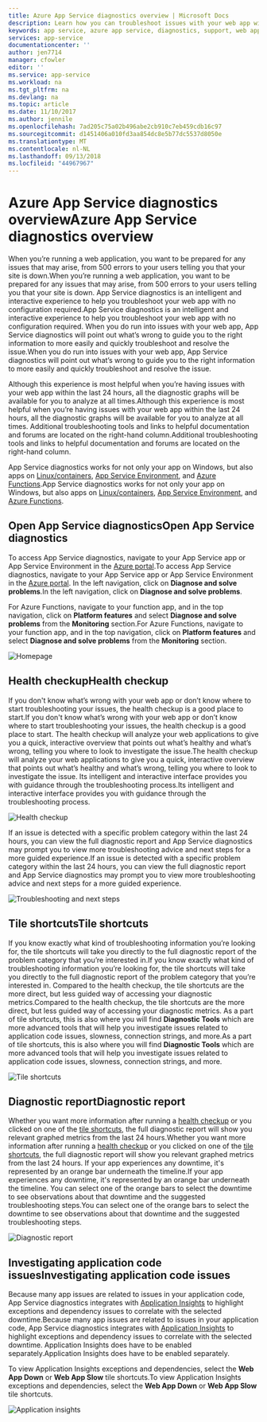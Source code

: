 ```yaml
---
title: Azure App Service diagnostics overview | Microsoft Docs
description: Learn how you can troubleshoot issues with your web app with App Service diagnostics.
keywords: app service, azure app service, diagnostics, support, web app, troubleshooting, self-help
services: app-service
documentationcenter: ''
author: jen7714
manager: cfowler
editor: ''
ms.service: app-service
ms.workload: na
ms.tgt_pltfrm: na
ms.devlang: na
ms.topic: article
ms.date: 11/10/2017
ms.author: jennile
ms.openlocfilehash: 7ad205c75a02b496abe2cb910c7eb459cdb16c97
ms.sourcegitcommit: d1451406a010fd3aa854dc8e5b77dc5537d8050e
ms.translationtype: MT
ms.contentlocale: nl-NL
ms.lasthandoff: 09/13/2018
ms.locfileid: "44967967"
---
```

# <a name="azure-app-service-diagnostics-overview"></a><span data-ttu-id="698eb-104">Azure App Service diagnostics overview</span><span class="sxs-lookup"><span data-stu-id="698eb-104">Azure App Service diagnostics overview</span></span> 

<span data-ttu-id="698eb-105">When you’re running a web application, you want to be prepared for any issues that may arise, from 500 errors to your users telling you that your site is down.</span><span class="sxs-lookup"><span data-stu-id="698eb-105">When you’re running a web application, you want to be prepared for any issues that may arise, from 500 errors to your users telling you that your site is down.</span></span> <span data-ttu-id="698eb-106">App Service diagnostics is an intelligent and interactive experience to help you troubleshoot your web app with no configuration required.</span><span class="sxs-lookup"><span data-stu-id="698eb-106">App Service diagnostics is an intelligent and interactive experience to help you troubleshoot your web app with no configuration required.</span></span> <span data-ttu-id="698eb-107">When you do run into issues with your web app, App Service diagnostics will point out what’s wrong to guide you to the right information to more easily and quickly troubleshoot and resolve the issue.</span><span class="sxs-lookup"><span data-stu-id="698eb-107">When you do run into issues with your web app, App Service diagnostics will point out what’s wrong to guide you to the right information to more easily and quickly troubleshoot and resolve the issue.</span></span> 
 
<span data-ttu-id="698eb-108">Although this experience is most helpful when you’re having issues with your web app within the last 24 hours, all the diagnostic graphs will be available for you to analyze at all times.</span><span class="sxs-lookup"><span data-stu-id="698eb-108">Although this experience is most helpful when you’re having issues with your web app within the last 24 hours, all the diagnostic graphs will be available for you to analyze at all times.</span></span> <span data-ttu-id="698eb-109">Additional troubleshooting tools and links to helpful documentation and forums are located on the right-hand column.</span><span class="sxs-lookup"><span data-stu-id="698eb-109">Additional troubleshooting tools and links to helpful documentation and forums are located on the right-hand column.</span></span>

<span data-ttu-id="698eb-110">App Service diagnostics works for not only your app on Windows, but also apps on [Linux/containers](https://docs.microsoft.com/azure/app-service/containers/app-service-linux-intro), [App Service Environment](https://docs.microsoft.com/azure/app-service/environment/intro), and [Azure Functions](https://docs.microsoft.com/azure/azure-functions/functions-overview).</span><span class="sxs-lookup"><span data-stu-id="698eb-110">App Service diagnostics works for not only your app on Windows, but also apps on [Linux/containers](https://docs.microsoft.com/azure/app-service/containers/app-service-linux-intro), [App Service Environment](https://docs.microsoft.com/azure/app-service/environment/intro), and [Azure Functions](https://docs.microsoft.com/azure/azure-functions/functions-overview).</span></span> 

## <a name="open-app-service-diagnostics"></a><span data-ttu-id="698eb-111">Open App Service diagnostics</span><span class="sxs-lookup"><span data-stu-id="698eb-111">Open App Service diagnostics</span></span>

<span data-ttu-id="698eb-112">To access App Service diagnostics, navigate to your App Service app or App Service Environment in the [Azure portal](https://portal.azure.com).</span><span class="sxs-lookup"><span data-stu-id="698eb-112">To access App Service diagnostics, navigate to your App Service app or App Service Environment in the [Azure portal](https://portal.azure.com).</span></span> <span data-ttu-id="698eb-113">In the left navigation, click on **Diagnose and solve problems**.</span><span class="sxs-lookup"><span data-stu-id="698eb-113">In the left navigation, click on **Diagnose and solve problems**.</span></span> 

<span data-ttu-id="698eb-114">For Azure Functions, navigate to your function app, and in the top navigation, click on **Platform features** and select **Diagnose and solve problems** from the **Monitoring** section.</span><span class="sxs-lookup"><span data-stu-id="698eb-114">For Azure Functions, navigate to your function app, and in the top navigation, click on **Platform features** and select **Diagnose and solve problems** from the **Monitoring** section.</span></span> 

![Homepage](./media/app-service-diagnostics/Homepage1.png)

## <a name="health-checkup"></a><span data-ttu-id="698eb-116">Health checkup</span><span class="sxs-lookup"><span data-stu-id="698eb-116">Health checkup</span></span>

<span data-ttu-id="698eb-117">If you don't know what’s wrong with your web app or don’t know where to start troubleshooting your issues, the health checkup is a good place to start.</span><span class="sxs-lookup"><span data-stu-id="698eb-117">If you don't know what’s wrong with your web app or don’t know where to start troubleshooting your issues, the health checkup is a good place to start.</span></span> <span data-ttu-id="698eb-118">The health checkup will analyze your web applications to give you a quick, interactive overview that points out what’s healthy and what’s wrong, telling you where to look to investigate the issue.</span><span class="sxs-lookup"><span data-stu-id="698eb-118">The health checkup will analyze your web applications to give you a quick, interactive overview that points out what’s healthy and what’s wrong, telling you where to look to investigate the issue.</span></span> <span data-ttu-id="698eb-119">Its intelligent and interactive interface provides you with guidance through the troubleshooting process.</span><span class="sxs-lookup"><span data-stu-id="698eb-119">Its intelligent and interactive interface provides you with guidance through the troubleshooting process.</span></span>  

![Health checkup](./media/app-service-diagnostics/HealthCheckup2.png)

<span data-ttu-id="698eb-121">If an issue is detected with a specific problem category within the last 24 hours, you can view the full diagnostic report and App Service diagnostics may prompt you to view more troubleshooting advice and next steps for a more guided experience.</span><span class="sxs-lookup"><span data-stu-id="698eb-121">If an issue is detected with a specific problem category within the last 24 hours, you can view the full diagnostic report and App Service diagnostics may prompt you to view more troubleshooting advice and next steps for a more guided experience.</span></span>

![Troubleshooting and next steps](./media/app-service-diagnostics/Troubleshooting3.png)

## <a name="tile-shortcuts"></a><span data-ttu-id="698eb-123">Tile shortcuts</span><span class="sxs-lookup"><span data-stu-id="698eb-123">Tile shortcuts</span></span>

<span data-ttu-id="698eb-124">If you know exactly what kind of troubleshooting information you’re looking for, the tile shortcuts will take you directly to the full diagnostic report of the problem category that you’re interested in.</span><span class="sxs-lookup"><span data-stu-id="698eb-124">If you know exactly what kind of troubleshooting information you’re looking for, the tile shortcuts will take you directly to the full diagnostic report of the problem category that you’re interested in.</span></span> <span data-ttu-id="698eb-125">Compared to the health checkup, the tile shortcuts are the more direct, but less guided way of accessing your diagnostic metrics.</span><span class="sxs-lookup"><span data-stu-id="698eb-125">Compared to the health checkup, the tile shortcuts are the more direct, but less guided way of accessing your diagnostic metrics.</span></span> <span data-ttu-id="698eb-126">As a part of tile shortcuts, this is also where you will find **Diagnostic Tools**  which are more advanced tools that will help you investigate issues related to application code issues, slowness, connection strings, and more.</span><span class="sxs-lookup"><span data-stu-id="698eb-126">As a part of tile shortcuts, this is also where you will find **Diagnostic Tools**  which are more advanced tools that will help you investigate issues related to application code issues, slowness, connection strings, and more.</span></span> 

![Tile shortcuts](./media/app-service-diagnostics/TileShortcuts4.png)

## <a name="diagnostic-report"></a><span data-ttu-id="698eb-128">Diagnostic report</span><span class="sxs-lookup"><span data-stu-id="698eb-128">Diagnostic report</span></span>

<span data-ttu-id="698eb-129">Whether you want more information after running a [health checkup](#health-checkup) or you clicked on one of the [tile shortcuts](#tile-shortcuts), the full diagnostic report will show you relevant graphed metrics from the last 24 hours.</span><span class="sxs-lookup"><span data-stu-id="698eb-129">Whether you want more information after running a [health checkup](#health-checkup) or you clicked on one of the [tile shortcuts](#tile-shortcuts), the full diagnostic report will show you relevant graphed metrics from the last 24 hours.</span></span> <span data-ttu-id="698eb-130">If your app experiences any downtime, it's represented by an orange bar underneath the timeline.</span><span class="sxs-lookup"><span data-stu-id="698eb-130">If your app experiences any downtime, it's represented by an orange bar underneath the timeline.</span></span> <span data-ttu-id="698eb-131">You can select one of the orange bars to select the downtime to see observations about that downtime and the suggested troubleshooting steps.</span><span class="sxs-lookup"><span data-stu-id="698eb-131">You can select one of the orange bars to select the downtime to see observations about that downtime and the suggested troubleshooting steps.</span></span> 

![Diagnostic report](./media/app-service-diagnostics/DiagnosticReport5.png)


## <a name="investigating-application-code-issues"></a><span data-ttu-id="698eb-133">Investigating application code issues</span><span class="sxs-lookup"><span data-stu-id="698eb-133">Investigating application code issues</span></span>

<span data-ttu-id="698eb-134">Because many app issues are related to issues in your application code, App Service diagnostics integrates with [Application Insights](https://azure.microsoft.com/services/application-insights/) to highlight exceptions and dependency issues to correlate with the selected downtime.</span><span class="sxs-lookup"><span data-stu-id="698eb-134">Because many app issues are related to issues in your application code, App Service diagnostics integrates with [Application Insights](https://azure.microsoft.com/services/application-insights/) to highlight exceptions and dependency issues to correlate with the selected downtime.</span></span> <span data-ttu-id="698eb-135">Application Insights does have to be enabled separately.</span><span class="sxs-lookup"><span data-stu-id="698eb-135">Application Insights does have to be enabled separately.</span></span> 

<span data-ttu-id="698eb-136">To view Application Insights exceptions and dependencies, select the **Web App Down** or **Web App Slow** tile shortcuts.</span><span class="sxs-lookup"><span data-stu-id="698eb-136">To view Application Insights exceptions and dependencies, select the **Web App Down** or **Web App Slow** tile shortcuts.</span></span> 

![Application insights](./media/app-service-diagnostics/AppInsights6.png)

